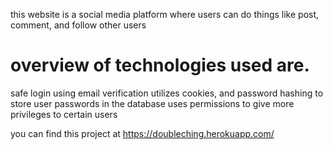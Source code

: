 

<span>this website is a social media platform where users can do things like post, comment, and follow other users </span>


<h1> overview of technologies used are. </h1>

safe login using email verification
utilizes cookies,  and password hashing to store user passwords in the database
uses permissions to give more privileges to certain users

you can find this project at   https://doubleching.herokuapp.com/
